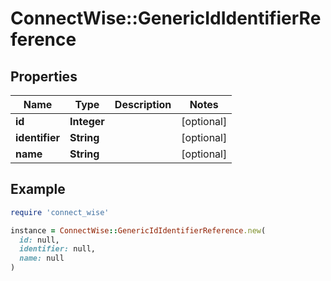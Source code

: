 # ConnectWise::GenericIdIdentifierReference

## Properties

| Name | Type | Description | Notes |
| ---- | ---- | ----------- | ----- |
| **id** | **Integer** |  | [optional] |
| **identifier** | **String** |  | [optional] |
| **name** | **String** |  | [optional] |

## Example

```ruby
require 'connect_wise'

instance = ConnectWise::GenericIdIdentifierReference.new(
  id: null,
  identifier: null,
  name: null
)
```

